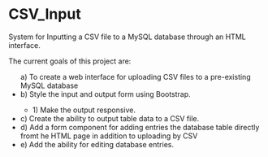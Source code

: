 # CSV_Input
System for Inputting a CSV file to a MySQL database through an HTML interface.<br />

The current goals of this project are:<br />
  <ul>
  <li style="list-style:none;">a) To create a web interface for uploading CSV files to a pre-existing MySQL database</li>
  <li>b) Style the input and output form using Bootstrap.</li>
     <ul>
     <li>1) Make the output responsive.</li>
     </ul>
  <li>c) Create the ability to output table data to a CSV file.</li>
  <li>d) Add a form component for adding entries the database table directly fromt he HTML page in addition to uploading by CSV</li>
  <li>e) Add the ability for editing database entries.</li>
 </ul>
